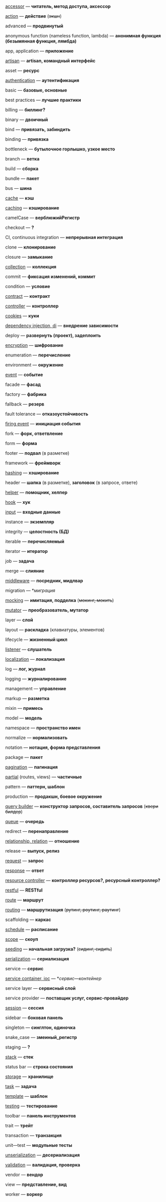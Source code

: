 [accessor](https://laravel.com/docs/eloquent—mutators#accessors—and—mutators) — **читатель, метод доступа, аксессор**

[action](https://laravel.com/docs/master/controllers#basic—controllers) — **действие** (~~экшн~~)

advanced — **продвинутый**

anonymous function (nameless function, lambda) — **анонимная функция (безымянная функция, лямбда)**

app, application — **приложение**

[artisan](https://laravel.com/docs/master/artisan) — **artisan, командный интерфейс**

asset — **ресурс**

[authentication](https://laravel.com/docs/master/authentication) — **аутентификация**

basic — **базовые, основные**

best practices — **лучшие практики**

billing — **биллинг?**

binary — **двоичный**

bind — **привязать, забиндить**

binding — **привязка**

bottleneck — **бутылочное горлышко, узкое место**

branch — **ветка**

build — **сборка**

bundle — **пакет**

bus — **шина**

[cache](https://laravel.com/docs/master/cache) — **кэш**

[caching](https://laravel.com/docs/master/cache) — **кэширование**

camelCase — **верблюжийРегистр**

checkout — **?**

CI, continuous integration — **непрерывная интеграция**

clone — **клонирование**

closure — **замыкание**

[collection](https://laravel.com/docs/master/collections) — **коллекция**

commit — **фиксация изменений, коммит**

condition — **условие**

[contract](https://laravel.com/docs/master/contracts) — **контракт**

[controller](https://laravel.com/docs/master/controllers) — **контроллер**

[cookies](https://laravel.com/docs/master/requests#cookies) — **куки**

[dependency injection, di](https://laravel.com/docs/master/controllers#dependency—injection—and—controllers) — **внедрение зависимости**

deploy — **развернуть (проект), задеплоить**

[encryption](https://laravel.com/docs/master/encryption) — **шифрование**

enumeration — **перечисление**

environment — **окружение**

[event](https://laravel.com/docs/master/events) — **событие**

facade — **фасад**

factory — **фабрика**

fallback — **резерв**

fault tolerance — **отказоустойчивость**

[firing event](https://laravel.com/docs/master/events#firing—events) — **инициация события**

fork — **форк, ответвление**

form — **форма**

footer — **подвал** (в разметке)

framework — **фреймворк**

[hashing](https://laravel.com/docs/master/hashing) — **хэширование**

header — **шапка** (в разметке), **заголовок** (в запросе, ответе)

[helper](https://laravel.com/docs/master/helpers) — **помощник, хелпер**

[hook](https://laravel.com/docs/master/scheduling#task—hooks) — **хук**

[input](https://laravel.com/docs/master/requests#retrieving—input) — **входные данные**

instance — **экземпляр**

integrity — **целостность (БД)**

iterable — **перечисляемый**

iterator — **итератор**

job — **задача**

merge — **слияние**

[middleware](https://laravel.com/docs/master/middleware) — **посредник, мидлвар**

migration — **миграция*

[mocking](https://laravel.com/docs/master/testing#mocking) — **имитация, подделка** (~~мокинг, мокить~~)

[mutator](https://laravel.com/docs/5.8/eloquent—mutators#accessors—and—mutators) — **преобразователь, мутатор**

layer — **слой**

layout — **раскладка** (клавиатуры, элементов)

lifecycle — **жизненный цикл**

[listener](https://laravel.com/docs/master/events#defining—listeners) — **слушатель**

[localization](https://laravel.com/docs/master/localization) — **локализация**

log — **лог, журнал**

logging — **журналирование**

management — **управление**

markup — **разметка**

mixin — **примесь**

model — **модель**

namespace — **пространство имен**

normalize — **нормализовать**

notation — **нотация, форма представления**

package — **пакет**

[pagination](https://laravel.com/docs/master/pagination) — **пагинация**

[partial](https://laravel.com/docs/master/blade#control—structures) (routes, views) — **частичные**

pattern — **паттерн, шаблон**

production — **продакшн, боевое окружение**

[query builder](https://laravel.com/docs/master/queries) — **конструктор запросов, составитель запросов** (~~квери билдер~~)

[queue](https://laravel.com/docs/master/queues) — **очередь**

redirect — **перенаправление**

[relationship, relation](https://laravel.com/docs/master/eloquent—relationships) — **отношение**

release — **выпуск, релиз**

[request](https://laravel.com/docs/master/requests) — **запрос** 

[response](https://laravel.com/docs/master/responses) — **ответ**

[resource controller](https://laravel.com/docs/master/controllers#restful—resource—controllers) — **контроллер ресурсов?, ресурсный контроллер?**

[restful](https://laravel.com/docs/master/controllers#restful—resource—controllers) — **RESTful**

[route](https://laravel.com/docs/master/routing) — **маршрут**

[routing](https://laravel.com/docs/master/routing) — **маршрутизация** (~~рутинг, роутинг, раутинг~~)

scaffolding — **каркас**

[schedule](https://laravel.com/docs/master/scheduling) — **раcписание**

[scope](https://laravel.com/docs/5.8/eloquent#query—scopes) — **скоуп**

[seeding](https://laravel.com/docs/master/seeding) — **начальная загрузка?** (~~сидинг, сидить~~)

[serialization](https://laravel.com/docs/master/eloquent—serialization) — **сериализация**

service — **сервис**

[service container, ioc](https://laravel.com/docs/master/container) — **сервис—контейнер*

service layer — **сервисный слой**

service provider — **поставщик услуг, сервис-провайдер**

[session](https://laravel.com/docs/master/session) — **сессия**

sidebar — **боковая панель**

singleton — **синглтон, одиночка**

snake_case — **змеиный_регистр**

staging — **?**

[stack](https://laravel.com/docs/master/blade#stacks) — **стек**

status bar — **строка состояния**

[storage](https://laravel.com/docs/master/filesystem) — **хранилище**

[task](https://laravel.com/docs/master/scheduling) — **задача**

[template](https://laravel.com/docs/master/blade) — **шаблон**

[testing](https://laravel.com/docs/master/testing) — **тестирование**

toolbar — **панель инструментов**

trait — **трейт**

transaction — **транзакция**

unit—test — **модульные тесты**

[unserialization](https://laravel.com/docs/master/eloquent—serialization) — **десериализация**

[validation](https://laravel.com/docs/master/validation) — **валидация, проверка**

vendor — **вендор**

view — **представление, вид**

worker — **воркер**
